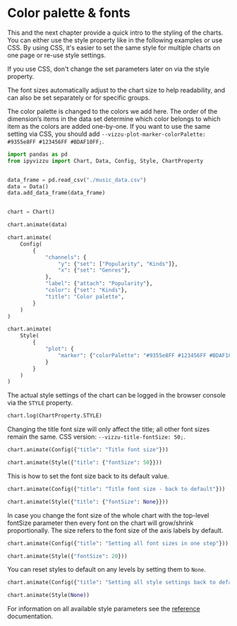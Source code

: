# Color palette & fonts

This and the next chapter provide a quick intro to the styling of the charts.
You can either use the style property like in the following examples or use CSS.
By using CSS, it's easier to set the same style for multiple charts on one page
or re-use style settings.

If you use CSS, don't change the set parameters later on via the style property.

The font sizes automatically adjust to the chart size to help readability, and
can also be set separately or for specific groups.

The color palette is changed to the colors we add here. The order of the
dimension’s items in the data set determine which color belongs to which item as
the colors are added one-by-one. If you want to use the same setting via CSS,
you should add
`--vizzu-plot-marker-colorPalette: #9355e8FF #123456FF #BDAF10FF;`.

<div id="tutorial_01"></div>

```python
import pandas as pd
from ipyvizzu import Chart, Data, Config, Style, ChartProperty


data_frame = pd.read_csv("./music_data.csv")
data = Data()
data.add_data_frame(data_frame)


chart = Chart()

chart.animate(data)

chart.animate(
    Config(
        {
            "channels": {
                "y": {"set": ["Popularity", "Kinds"]},
                "x": {"set": "Genres"},
            },
            "label": {"attach": "Popularity"},
            "color": {"set": "Kinds"},
            "title": "Color palette",
        }
    )
)

chart.animate(
    Style(
        {
            "plot": {
                "marker": {"colorPalette": "#9355e8FF #123456FF #BDAF10FF"}
            }
        }
    )
)
```

The actual style settings of the chart can be logged in the browser console via
the `STYLE` property.

```python
chart.log(ChartProperty.STYLE)
```

Changing the title font size will only affect the title; all other font sizes
remain the same. CSS version: `--vizzu-title-fontSize: 50;`.

<div id="tutorial_02"></div>

```python
chart.animate(Config({"title": "Title font size"}))

chart.animate(Style({"title": {"fontSize": 50}}))
```

This is how to set the font size back to its default value.

<div id="tutorial_03"></div>

```python
chart.animate(Config({"title": "Title font size - back to default"}))

chart.animate(Style({"title": {"fontSize": None}}))
```

In case you change the font size of the whole chart with the top-level fontSize
parameter then every font on the chart will grow/shrink proportionally. The size
refers to the font size of the axis labels by default.

<div id="tutorial_04"></div>

```python
chart.animate(Config({"title": "Setting all font sizes in one step"}))

chart.animate(Style({"fontSize": 20}))
```

You can reset styles to default on any levels by setting them to `None`.

<div id="tutorial_05"></div>

```python
chart.animate(Config({"title": "Setting all style settings back to default"}))

chart.animate(Style(None))
```

For information on all available style parameters see the
[reference](https://lib.vizzuhq.com/latest/reference/index.html) documentation.

<script src="./color_palette_fonts.js"></script>
